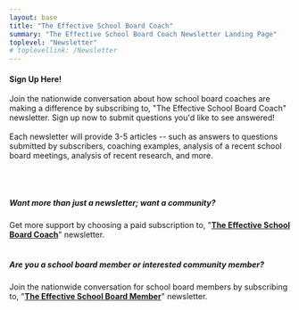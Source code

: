 ```yaml
---
layout: base
title: "The Effective School Board Coach"
summary: "The Effective School Board Coach Newsletter Landing Page"
toplevel: "Newsletter"
# toplevellink: /Newsletter
---
```


<h4>Sign Up Here!</h4>
Join the nationwide conversation about how school board coaches are making a difference by subscribing to, "The Effective School Board Coach" newsletter. Sign up now to submit questions you'd like to see answered!
<br/><br/>
Each newsletter will provide 3-5 articles -- such as answers to questions submitted by subscribers, coaching examples, analysis of a recent school board meetings, analysis of recent research, and more.

<script src="https://www1.effectiveschoolboards.com/forms/2148871154/embed.js"></script>

<br/><br/>


<h5>Want more than just a newsletter; want a community?</h5>
Get more support by choosing a paid subscription to, "<strong><a href="/coach-newsletter/">The Effective School Board Coach</a></strong>" newsletter.<br/><br/>


<h5>Are you a school board member or interested community member?</h5>
Join the nationwide conversation for school board members by subscribing to, "<strong><a href="/newsletter/">The Effective School Board Member</a></strong>" newsletter.

